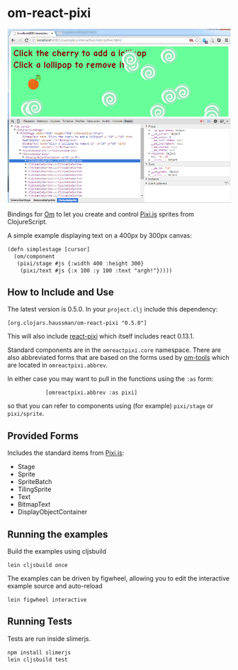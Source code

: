 om-react-pixi
=============

![Interactive example](docs/clickablesprites.png)

Bindings for [Om](https://github.com/swannodette/om) to let you create and
control [Pixi.js](https://github.com/GoodBoyDigital/pixi.js/) sprites from ClojureScript.

A simple example displaying text on a 400px by 300px canvas:

```
(defn simplestage [cursor]
  (om/component
   (pixi/stage #js {:width 400 :height 300}
    (pixi/text #js {:x 100 :y 100 :text "argh!"}))))
```

## How to Include and Use

The latest version is 0.5.0. In your `project.clj` include this dependency:

```
[org.clojars.haussman/om-react-pixi "0.5.0"]
```

This will also include [react-pixi](https://github.com/Izzimach/react-pixi/)
which itself includes react 0.13.1.

Standard components are in the `omreactpixi.core` namespace. There are also abbreviated forms that are based on the
forms used by [om-tools](https://github.com/Prismatic/om-tools) which are located in `omreactpixi.abbrev`.

In either case you may want to pull in the functions using the `:as` form:

```
            [omreactpixi.abbrev :as pixi]
```

so that you can refer to components using (for example) `pixi/stage` or `pixi/sprite`.

## Provided Forms

Includes the standard items from [Pixi.js](https://github.com/GoodBoyDigital/pixi.js/):

- Stage
- Sprite
- SpriteBatch
- TilingSprite
- Text
- BitmapText
- DisplayObjectContainer

## Running the examples

Build the examples using cljsbuild

```
lein cljsbuild once
```

The examples can be driven by figwheel, allowing you to edit the interactive
example source and auto-reload

```
lein figwheel interactive
```

## Running Tests

Tests are run inside slimerjs.

```
npm install slimerjs
lein cljsbuild test
```

